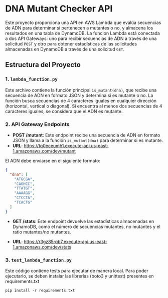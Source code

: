 # DNA Mutant Checker API

Este proyecto proporciona una API en AWS Lambda que evalúa secuencias de ADN para determinar si pertenecen a mutantes o no, y almacena los resultados en una tabla de DynamoDB. La funcion Lambda está conectada a dos API Gateways: uno para recibir secuencias de ADN a través de una solicitud `POST` y otro para obtener estadísticas de las solicitudes almacenadas en DynamoDB a través de una solicitud `GET`.

## Estructura del Proyecto

### 1. `lambda_function.py`
Este archivo contiene la función principal `is_mutant(dna)`, que recibe una secuencia de ADN en formato JSON y determina si es mutante o no. La función busca secuencias de 4 caracteres iguales en cualquier dirección (horizontal, vertical o diagonal). Si encuentra al menos dos secuencias de 4 caracteres iguales, se considera que el ADN es mutante.

### 2. API Gateway Endpoints

- **POST /mutant**: Este endpoint recibe una secuencia de ADN en formato JSON y llama a la función `is_mutant(dna)` para determinar si es mutante.
- **URL**: https://tq0eceumh1.execute-api.us-east-1.amazonaws.com/dev/mutant

El ADN debe enviarse en el siguiente formato:

  ```json
  {
    "dna": [
      "ATGCGA",
      "CAGHCC",
      "TTATGT",
      "AAAAGG",
      "CTCCTA",
      "TCACTG"
    ]
  }
```

- **GET /stats**: Este endpoint devuelve las estadísticas almacenadas en DynamoDB, como el número de secuencias mutantes, no mutantes y el ratio mutantes/no mutantes.

- **URL**: https://r3gz85rqb7.execute-api.us-east-1.amazonaws.com/dev/stats

### 3. `test_lambda_function.py`
Este código contiene tests para ejecutar de manera local. Para poder ejecutarlo, se deben instalar las librerías (boto3 y unittest) presentes en requirements.txt 
```
pip install -r requirements.txt
```
